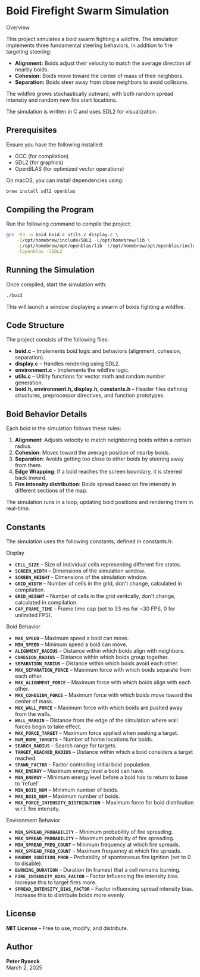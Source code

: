 # Boid Firefight Swarm Simulation

Overview

This project simulates a boid swarm fighting a wildfire. The simulation implements three fundamental steering behaviors, in addition to fire targeting steering:

*   **Alignment:** Boids adjust their velocity to match the average direction of nearby boids.
*   **Cohesion:** Boids move toward the center of mass of their neighbors.
*   **Separation:** Boids steer away from close neighbors to avoid collisions.

The wildfire grows stochastically outward, with both random spread intensity and random new fire start locations.

The simulation is written in C and uses SDL2 for visualization.

## Prerequisites

Ensure you have the following installed:

*   GCC (for compilation)
*   SDL2 (for graphics)
*   OpenBLAS (for optimized vector operations)

On macOS, you can install dependencies using:

```bash
brew install sdl2 openblas
```

## Compiling the Program

Run the following command to compile the project:

```bash
gcc -O3 -o boid boid.c utils.c display.c \
    -I/opt/homebrew/include/SDL2 -L/opt/homebrew/lib \
    -L/opt/homebrew/opt/openblas/lib -I/opt/homebrew/opt/openblas/include \
    -lopenblas -lSDL2
```

## Running the Simulation

Once compiled, start the simulation with:

```sh
./boid
```

This will launch a window displaying a swarm of boids fighting a wildfire.

## Code Structure

The project consists of the following files:
- **boid.c** – Implements boid logic and behaviors (alignment, cohesion, separation).
- **display.c** – Handles rendering using SDL2.
- **environment.c** - Implements the wildfire logic.
- **utils.c** – Utility functions for vector math and random number generation.
- **boid.h, environment.h, display.h, constants.h** – Header files defining structures, preprocessor directives, and function prototypes.

## Boid Behavior Details

Each boid in the simulation follows these rules:
1. **Alignment**: Adjusts velocity to match neighboring boids within a certain radius.
2. **Cohesion**: Moves toward the average position of nearby boids.
3. **Separation**: Avoids getting too close to other boids by steering away from them.
4. **Edge Wrapping**: If a boid reaches the screen boundary, it is steered back inward.
5. **Fire intensity distribution**: Boids spread based on fire intensity in different sections of the map.

The simulation runs in a loop, updating boid positions and rendering them in real-time.

## Constants

The simulation uses the following constants, defined in constants.h:

Display

- **`CELL_SIZE`** – Size of individual cells representing different fire states.
- **`SCREEN_WIDTH`** – Dimensions of the simulation window.
- **`SCREEN_HEIGHT`** - Dimensions of the simulation window.
- **`GRID_WIDTH`**  – Number of cells in the grid, don't change, calculated in compilation.
- **`GRID_HEIGHT`**  – Number of cells in the grid veritcally, don't change, calculated in compilation.
- **`CAP_FRAME_TIME`** – Frame time cap (set to 33 ms for ~30 FPS, 0 for unlimited FPS).

Boid Behavior

- **`MAX_SPEED`** – Maximum speed a boid can move.
- **`MIN_SPEED`** – Minimum speed a boid can move.
- **`ALIGNMENT_RADIUS`** – Distance within which boids align with neighbors.
- **`COHESION_RADIUS`** – Distance within which boids group together.
- **`SEPARATION_RADIUS`** – Distance within which boids avoid each other.
- **`MAX_SEPARATION_FORCE`** – Maximum force with which boids separate from each other.
- **`MAX_ALIGNMENT_FORCE`** – Maximum force with which boids align with each other.
- **`MAX_COHESION_FORCE`** – Maximum force with which boids move toward the center of mass.
- **`MAX_WALL_FORCE`** – Maximum force with which boids are pushed away from the walls.
- **`WALL_MARGIN`** – Distance from the edge of the simulation where wall forces begin to take effect.
- **`MAX_FORCE_TARGET`** – Maximum force applied when seeking a target.
- **`NUM_HOME_TARGETS`** – Number of home locations for boids.
- **`SEARCH_RADIUS`** – Search range for targets.
- **`TARGET_REACHED_RADIUS`** – Distance within which a boid considers a target reached.
- **`SPAWN_FACTOR`** – Factor controlling initial boid population.
- **`MAX_ENERGY`** – Maximum energy level a boid can have.
- **`MIN_ENERGY`** – Minimum energy level before a boid has to return to base to 'refuel'.
- **`MIN_BOID_NUM`** – Minimum number of boids.
- **`MAX_BOID_NUM`** – Maximum number of boids.
- **`MAX_FORCE_INTENSITY_DISTRIBUTION`** – Maximum force for boid distribution w.r.t. fire intensity.

Environment Behavior

- **`MIN_SPREAD_PROBABILITY`** – Minimum probability of fire spreading.
- **`MAX_SPREAD_PROBABILITY`** – Maximum probability of fire spreading.
- **`MIN_SPREAD_FREQ_COUNT`** – Minimum frequency at which fire spreads.
- **`MAX_SPREAD_FREQ_COUNT`** – Maximum frequency at which fire spreads.
- **`RANDOM_IGNITION_PROB`** – Probability of spontaneous fire ignition (set to 0 to disable).
- **`BURNING_DURATION`** – Duration (in frames) that a cell remains burning.
- **`FIRE_INTENSITY_BIAS_FACTOR`** – Factor influencing fire intensity bias. Increase this to target fires more.
- **`SPREAD_INTENSITY_BIAS_FACTOR`** – Factor influencing spread intensity bias. Increase this to distribute boids more evenly.

## License

**MIT License** – Free to use, modify, and distribute.

## Author

**Peter Ryseck**  
March 2, 2025
